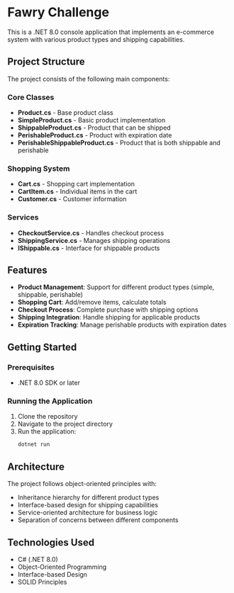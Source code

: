 # Fawry Challenge

This is a .NET 8.0 console application that implements an e-commerce system with various product types and shipping capabilities.

## Project Structure

The project consists of the following main components:

### Core Classes

- **Product.cs** - Base product class
- **SimpleProduct.cs** - Basic product implementation
- **ShippableProduct.cs** - Product that can be shipped
- **PerishableProduct.cs** - Product with expiration date
- **PerishableShippableProduct.cs** - Product that is both shippable and perishable

### Shopping System

- **Cart.cs** - Shopping cart implementation
- **CartItem.cs** - Individual items in the cart
- **Customer.cs** - Customer information

### Services

- **CheckoutService.cs** - Handles checkout process
- **ShippingService.cs** - Manages shipping operations
- **IShippable.cs** - Interface for shippable products

## Features

- **Product Management**: Support for different product types (simple, shippable, perishable)
- **Shopping Cart**: Add/remove items, calculate totals
- **Checkout Process**: Complete purchase with shipping options
- **Shipping Integration**: Handle shipping for applicable products
- **Expiration Tracking**: Manage perishable products with expiration dates

## Getting Started

### Prerequisites

- .NET 8.0 SDK or later

### Running the Application

1. Clone the repository
2. Navigate to the project directory
3. Run the application:
   ```bash
   dotnet run
   ```

## Architecture

The project follows object-oriented principles with:

- Inheritance hierarchy for different product types
- Interface-based design for shipping capabilities
- Service-oriented architecture for business logic
- Separation of concerns between different components

## Technologies Used

- C# (.NET 8.0)
- Object-Oriented Programming
- Interface-based Design
- SOLID Principles
